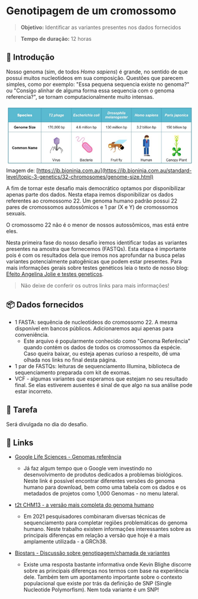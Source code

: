 # Genotipagem de um cromossomo

>**Objetivo:** Identificar as variantes presentes nos dados fornecidos

>**Tempo de duração:** 12 horas

## 📜 Introdução

Nosso genoma (sim, de todos *Homo sapiens*) é grande, no sentido de que possui muitos nucleotideos em sua composição. Questões que parecem simples, como por exemplo: "Essa pequena sequencia existe no genoma?" ou "Consigo alinhar de alguma forma essa sequencia com o genoma referencia?", se tornam computacionalmente muito intensas.


<p align="center">
  <img style="float: right;" width="600px" src="../img/bioninja-genome-sizes.jpeg" alt="Tamanho dos genomas">
</p>

Imagem de: [https://ib.bioninja.com.au](https://ib.bioninja.com.au/standard-level/topic-3-genetics/32-chromosomes/genome-size.html)

A fim de tornar este desafio mais democrático optamos por disponibilizar apenas parte dos dados. Nesta etapa iremos disponibilizar os dados referentes ao cromossomo 22. Um genoma humano padrão possui 22 pares de cromossomos autossômicos e 1 par (X e Y) de cromossomos sexuais.

O cromossomo 22 não é o menor de nossos autossômicos, mas está entre eles.

Nesta primeira fase do nosso desafio iremos identificar todas as variantes presentes na amostra que fornecemos (FASTQs). Esta etapa é importante pois é com os resultados dela que iremos nos aprofundar na busca pelas variantes potencialmente patogênicas que podem estar presentes. Para mais informações gerais sobre testes genéticos leia o texto de nosso blog: [Efeito Angelina Jolie e testes geneticos](https://blog.mendelics.com.br/efeito-angelina-jolie-e-testes-geneticos-cancer-de-mama/).

> Não deixe de conferir os outros links para mais informações!

## 📦 Dados fornecidos

* 1 FASTA: sequência de nucleotídeos do cromossomo 22. A mesma disponível em bancos públicos. Adicionaremos aqui apenas para conveniência.
   - Este arquivo é popularmente conhecido como "Genoma Referência" quando contém os dados de todos os cromossomos da espécie. Caso queira baixar, ou esteja apenas curioso a respeito, dê uma olhada nos links no final desta página.
* 1 par de FASTQs: leituras de sequenciamento Illumina, biblioteca de sequenciamento preparada com kit de exomas.
* VCF - algumas variantes que esperamos que estejam no seu resultado final. Se elas estiverem ausentes é sinal de que algo na sua análise pode estar incorreto.

## 👷 Tarefa

Será divulgada no dia do desafio.


## 🔗 Links

- [Google Life Sciences - Genomas referência](https://cloud.google.com/life-sciences/docs/resources/public-datasets/reference-genomes)
  - Já faz algum tempo que o Google vem investindo no desenvolvimento de produtos dedicados a problemas biológicos. Neste link é possível encontrar diferentes versões do genoma humano para download, bem como uma tabela com os dados e os metadados de projetos como 1,000 Genomas - no menu lateral.

- [t2t CHM13 - a versão mais completa do genoma humano](https://www.nature.com/articles/d41586-021-01506-w)
  - Em 2021 pesquisadores combinaram diversas técnicas de sequenciamento para completar regiões problemáticas do genoma humano. Neste trabalho existem informações interessantes sobre as principais diferenças em relação a versão que hoje é a mais amplamente utilizada - a GRCh38.

- [Biostars - Discussão sobre genotipagem/chamada de variantes](https://www.biostars.org/p/277927)
  - Existe uma resposta bastante informativa onde Kevin Blighe discorre sobre as principais diferenças nos termos com base na experiência dele. Também tem um apontamento importante sobre o contexto populacional que existe por trás da definição de SNP (Single Nucleotide Polymorfism). Nem toda variante é um SNP!
